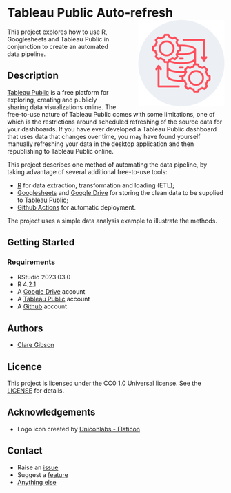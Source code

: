 # Tableau Public Auto-refresh <img src="./assets/img/logo.png" align="right" width="200" style="margin-left:50px;"/>

This project explores how to use R, Googlesheets and Tableau Public in conjunction to create an automated data pipeline.

## Description
[Tableau Public](https://public.tableau.com/app/discover) is a free platform for exploring, creating and publicly sharing data visualizations online. The free-to-use nature of Tableau Public comes with some limitations, one of which is the restrictions around scheduled refreshing of the source data for your dashboards. If you have ever developed a Tableau Public dashboard that uses data that changes over time, you may have found yourself manually refreshing your data in the desktop application and then republishing to Tableau Public online.

This project describes one method of automating the data pipeline, by taking advantage of several additional free-to-use tools:

- [R](https://www.r-project.org) for data extraction, transformation and loading (ETL);
- [Googlesheets](https://www.google.co.uk/sheets/about) and [Google Drive](https://drive.google.com) for storing the clean data to be supplied to Tableau Public;
- [Github Actions](https://docs.github.com/en/actions) for automatic deployment.

The project uses a simple data analysis example to illustrate the methods.

## Getting Started

### Requirements

- RStudio 2023.03.0
- R 4.2.1
- A [Google Drive](https://drive.google.com) account
- A [Tableau Public](https://public.tableau.com/app/discover) account
- A [Github](https://github.com) account

## Authors

- [Clare Gibson](https://github.com/clarelgibson)

## Licence
This project is licensed under the CC0 1.0 Universal license. See the [LICENSE](./LICENSE) for details.

## Acknowledgements

- Logo icon created by [Uniconlabs - Flaticon](https://www.flaticon.com/free-icons/data-processing)

## Contact

- Raise an [issue](https://github.com/clarelgibson/tableau-public-autorefresh/issues)
- Suggest a [feature](https://github.com/clarelgibson/tableau-public-autorefresh/issues)
- [Anything else](mailto:surreydatagirl@gmail.com)